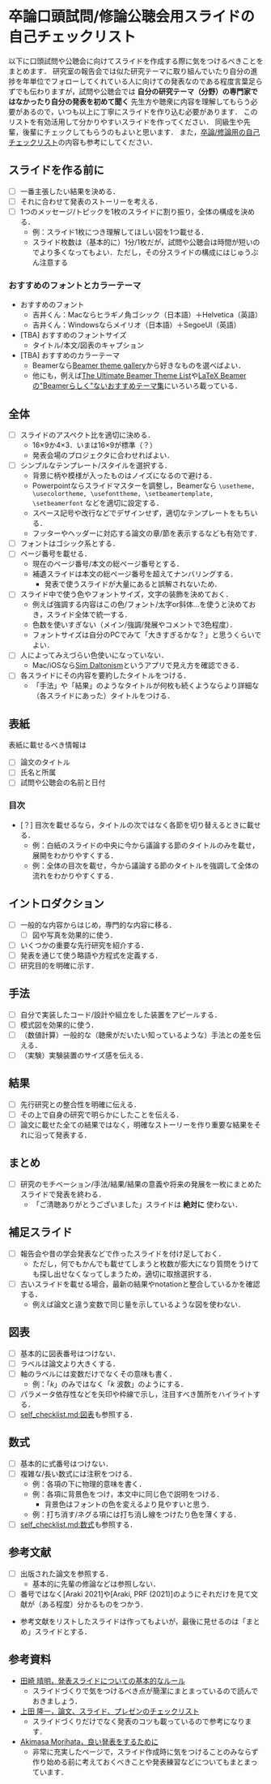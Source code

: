 # 卒論口頭試問/修論公聴会用スライドの自己チェックリスト

以下に口頭試問や公聴会に向けてスライドを作成する際に気をつけるべきことをまとめます．
研究室の報告会では似た研究テーマに取り組んでいたり自分の進捗を年単位でフォローしてくれている人に向けての発表なのである程度言葉足らずでも伝わりますが，試問や公聴会では **自分の研究テーマ（分野）の専門家ではなかったり自分の発表を初めて聞く** 先生方や聴衆に内容を理解してもらう必要があるので，いつも以上に丁寧にスライドを作り込む必要があります．
このリストを有効活用して分かりやすいスライドを作ってください．
同級生や先輩，後輩にチェックしてもらうのもよいと思います．
また，[卒論/修論用の自己チェックリスト](https://github.com/ryo-ARAKI/thesis_template_ou_es/blob/master/self_checklist.md)の内容も参考にしてください．

## スライドを作る前に

- [ ] 一番主張したい結果を決める．
- [ ] それに合わせて発表のストーリーを考える．
- [ ] 1つのメッセージ/トピックを1枚のスライドに割り振り，全体の構成を決める．
  - 例：スライド1枚につき理解してほしい図を1つ載せる．
  - スライド枚数は（基本的に）1分/1枚だが，試問や公聴会は時間が短いのでより多くなってもよい．ただし，その分スライドの構成にはじゅうぶん注意する

### おすすめのフォントとカラーテーマ

- おすすめのフォント
  - 吉井くん：Macならヒラギノ角ゴシック（日本語）＋Helvetica（英語）
  - 吉井くん：Windowsならメイリオ（日本語）＋SegoeUI（英語）
- [TBA] おすすめのフォントサイズ
  - タイトル/本文/図表のキャプション
- [TBA] おすすめのカラーテーマ
  - Beamerなら[Beamer theme gallery](https://deic.uab.cat/~iblanes/beamer_gallery/)から好きなものを選べばよい．
  - 他にも，例えば[The Ultimate Beamer Theme List](https://github.com/martinbjeldbak/ultimate-beamer-theme-list)や[LaTeX Beamerの"Beamerらしく"ないおすすめテーマ集](https://qiita.com/hiterm/items/70cbb488e7a87cd9e228)にいろいろ載っている．

## 全体

- [ ] スライドのアスペクト比を適切に決める．
  - 16×9か4×3．いまは16×9が標準（？）
  - 発表会場のプロジェクタに合わせればよい．
- [ ] シンプルなテンプレート/スタイルを選択する．
  - 背景に柄や模様が入ったものはノイズになるので避ける．
  - Powerpointならスライドマスターを調整し，Beamerなら `\usetheme, \usecolortheme, \usefonttheme, \setbeamertemplate, \setbeamerfont` などを適切に設定する．
  - スペース記号や改行などでデザインせず，適切なテンプレートをもちいる．
  - フッターやヘッダーに対応する論文の章/節を表示するなども有効です．
- [ ] フォントはゴシック系とする．
- [ ] ページ番号を載せる．
  - 現在のページ番号/本文の総ページ番号とする．
  - 補遺スライドは本文の総ページ番号を超えてナンバリングする．
    - 発表で使うスライドが大量にあると誤解されないため．
- [ ] スライド中で使う色やフォントサイズ，文字の装飾を決めておく．
  - 例えば強調する内容はこの色/フォント/太字or斜体...を使うと決めておき，スライド全体で統一する．
  - 色数を使いすぎない（メイン/強調/発展やコメントで3色程度）．
  - フォントサイズは自分のPCでみて「大きすぎるかな？」と思うくらいでよい．
- [ ] 人によってみえづらい色使いになっていない．
  - Mac/iOSなら[Sim Daltonism](https://michelf.ca/projects/sim-daltonism/)というアプリで見え方を確認できる．
- [ ] 各スライドにその内容を要約したタイトルをつける．
  - 「手法」や「結果」のようなタイトルが何枚も続くようならより詳細な（各スライドにあった）タイトルをつける．

## 表紙

表紙に載せるべき情報は

- [ ] 論文のタイトル
- [ ] 氏名と所属
- [ ] 試問や公聴会の名前と日付

### 目次

- [？] 目次を載せるなら，タイトルの次ではなく各節を切り替えるときに載せる．
  - 例：白紙のスライドの中央に今から議論する節のタイトルのみを載せ，展開をわかりやすくする．
  - 例：全体の目次を載せ，今から議論する節のタイトルを強調して全体の流れをわかりやすくする．

## イントロダクション

- [ ] 一般的な内容からはじめ，専門的な内容に移る．
  - [ ] 図や写真を効果的に使う．
- [ ] いくつかの重要な先行研究を紹介する．
- [ ] 発表を通じて使う略語や方程式を定義する．
- [ ] 研究目的を明確に示す．

## 手法

- [ ] 自分で実装したコード/設計や組立をした装置をアピールする．
- [ ] 模式図を効果的に使う．
- [ ] （数値計算）一般的な（聴衆がだいたい知っているような）手法との差を伝える．
- [ ] （実験）実験装置のサイズ感を伝える．

## 結果

- [ ] 先行研究との整合性を明確に伝える．
- [ ] その上で自身の研究で明らかにしたことを伝える．
- [ ] 論文に載せた全ての結果ではなく，明確なストーリーを作り重要な結果をそれに沿って発表する．

## まとめ

- [ ] 研究のモチベーション/手法/結果/結果の意義や将来の発展を一枚にまとめたスライドで発表を終わる．
  - 「ご清聴ありがとうございました」スライドは **絶対に** 使わない．

## 補足スライド

- [ ] 報告会や昔の学会発表などで作ったスライドを付け足しておく．
  - ただし，何でもかんでも載せてしまうと枚数が膨大になり質問をうけても探し出せなくなってしまうため，適切に取捨選択する．
- [ ] 古いスライドを載せる場合，最新の結果やnotationと整合しているかを確認する．
  - 例えば論文と違う変数で同じ量を示しているような図を使わない．

## 図表

- [ ] 基本的に図表番号はつけない．
- [ ] ラベルは論文より大きくする．
- [ ] 軸のラベルには変数だけでなくその意味も書く．
  - 例：「$k$」のみではなく「$k$ 波数」のようにする．
- [ ] パラメータ依存性などを矢印や枠線で示し，注目すべき箇所をハイライトする．
- [ ] [self_checklist.md:図表](https://github.com/ryo-ARAKI/thesis_template_ou_es/blob/master/self_checklist.md#%E5%9B%B3%E8%A1%A8)も参照する．

## 数式

- [ ] 基本的に式番号はつけない．
- [ ] 複雑な/長い数式には注釈をつける．
  - 例：各項の下に物理的意味を書く．
  - 例：各項に背景色をつけ，本文中に同じ色で説明をつける．
    - 背景色はフォントの色を変えるより見やすいと思う．
  - 例：打ち消す/ネグる項には打ち消し線をつけたり色を薄くする．
- [ ] [self_checklist.md:数式](https://github.com/ryo-ARAKI/thesis_template_ou_es/blob/master/self_checklist.md#%E6%95%B0%E5%BC%8F)も参照する．

## 参考文献

- [ ] 出版された論文を参照する．
  - 基本的に先輩の修論などは参照しない．
- [ ] 番号ではなく[Araki 2021]や[Araki, PRF (2021)]のようにそれだけを見て文献が（ある程度）分かるものをつかう．
- 参考文献をリストしたスライドは作ってもよいが，最後に見せるのは「まとめ」スライドとする．

## 参考資料

- [田崎 晴明，発表スライドについての基本的なルール](https://www.gakushuin.ac.jp/~881791/presentation/slide.html)
  - スライドづくりで気をつけるべき点が簡潔にまとまっているので読んでおきましょう．
- [上田 隆一，論文、スライド、プレゼンのチェックリスト](https://lab.ueda.tech/?page=document_checklist)
  - スライドづくりだけでなく発表のコツも載っているので参考になります．
- [Akimasa Morihata，良い発表をするために](https://www.graco.c.u-tokyo.ac.jp/labs/morihata/presentation_memo.htm)
  - 非常に充実したページで，スライド作成時に気をつけることのみならず作り始める前に考えておくべきことや発表練習などについてもまとまっています．
